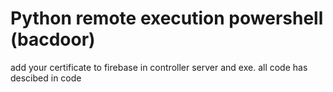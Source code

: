 # Python remote execution powershell (bacdoor)
add your certificate to firebase in controller server and exe.
all code has descibed in code
